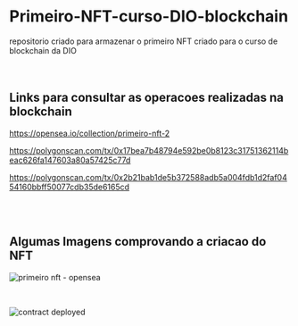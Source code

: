 # Primeiro-NFT-curso-DIO-blockchain
repositorio criado para armazenar o primeiro NFT criado para o curso de blockchain da DIO
<br><br><br>

## Links para consultar as operacoes realizadas na blockchain

https://opensea.io/collection/primeiro-nft-2

https://polygonscan.com/tx/0x17bea7b48794e592be0b8123c31751362114beac626fa147603a80a57425c77d

https://polygonscan.com/tx/0x2b21bab1de5b372588adb5a004fdb1d2faf0454160bbff50077cdb35de6165cd


<br><br>

## Algumas Imagens comprovando a criacao do NFT

![primeiro nft - opensea](https://github.com/user-attachments/assets/7571fec3-8b1c-4fb3-99f8-1f26b85e495f)

<br>

![contract deployed](https://github.com/user-attachments/assets/c98d7d07-3b85-41e7-a08e-3194a0181bbe)
